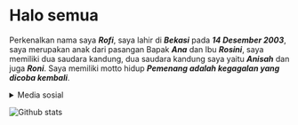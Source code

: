 # Halo semua 
Perkenalkan nama saya _**Rofi**_, saya lahir di _**Bekasi**_ pada _**14 Desember 2003**_, saya merupakan anak dari pasangan Bapak _**Ana**_ dan Ibu _**Rosini**_, saya memiliki dua saudara kandung, dua saudara kandung saya yaitu _**Anisah**_ dan juga _**Roni**_. Saya memiliki motto hidup _**Pemenang adalah kegagalan yang dicoba kembali**_.
<details>
<summary>Media sosial</summary>
* [Tiktik](link)
* [Instagram](link)
* [Twitter](link)
* [Facebook](link)
</details>

![Github stats](https://github-readme-stats.vercel.app/api?username=rofid0ank&theme=highcontrast&show_icons=true&count_private=true)

